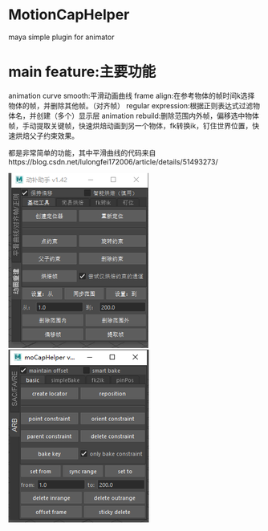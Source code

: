 # MotionCapHelper
 maya simple plugin for animator

# main feature:主要功能
animation curve smooth:平滑动画曲线
frame align:在参考物体的帧时间k选择物体的帧，并删除其他帧。（对齐帧）
regular expression:根据正则表达式过滤物体名，并创建（多个）显示层
animation rebuild:删除范围内外帧，偏移选中物体帧，手动提取关键帧，快速烘焙动画到另一个物体，fk转换ik，钉住世界位置，快速烘焙父子约束效果。

都是非常简单的功能，其中平滑曲线的代码来自https://blog.csdn.net/lulongfei172006/article/details/51493273/

![preview](./preview.PNG)
![preview](./preview1.PNG)